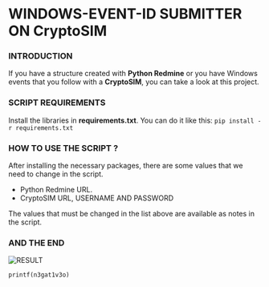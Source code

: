 # WINDOWS-EVENT-ID SUBMITTER ON CryptoSIM

### INTRODUCTION

If you have a structure created with **Python Redmine** or you have Windows events that you follow with a **CryptoSIM**, you can take a look at this project.

### SCRIPT REQUIREMENTS

Install the libraries in **requirements.txt**. You can do it like this: ``` pip install -r requirements.txt ```

### HOW TO USE THE SCRIPT ?

After installing the necessary packages, there are some values ​​that we need to change in the script.

* Python Redmine URL.
* CryptoSIM URL, USERNAME AND PASSWORD

The values that must be changed in the list above are available as notes in the script.

### AND THE END

![RESULT](https://github.com/okaykurtkaya/windows-event-id-submitter/blob/main/images/result.png)

`printf(n3gat1v3o)`
